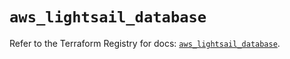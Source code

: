 # `aws_lightsail_database`

Refer to the Terraform Registry for docs: [`aws_lightsail_database`](https://registry.terraform.io/providers/hashicorp/aws/6.0.0/docs/resources/lightsail_database).
